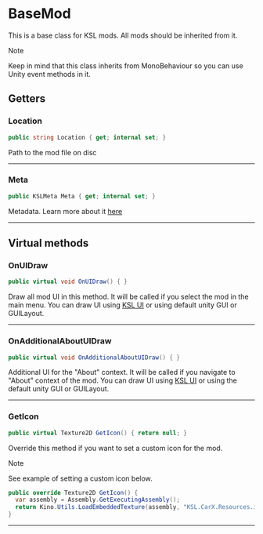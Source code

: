 ﻿# BaseMod

This is a base class for KSL mods. All mods should be inherited from it.

> [!NOTE]  
> Keep in mind that this class inherits from MonoBehaviour so you can use Unity event methods in it.

## Getters

### Location

```c#
public string Location { get; internal set; }
```

Path to the mod file on disc

---

### Meta

```c#
public KSLMeta Meta { get; internal set; }
```

Metadata. Learn more about it [here](https://github.com/trbflxr/ksl/blob/master/doc/api/ksl_meta.md)

---

## Virtual methods

### OnUIDraw

```c#
public virtual void OnUIDraw() { }
```

Draw all mod UI in this method. It will be called if you select the mod in the main menu.
You can draw UI using [KSL UI](https://github.com/trbflxr/ksl/blob/master/doc/api/ui.md) or using default unity GUI or GUILayout.

---

### OnAdditionalAboutUIDraw

```c#
public virtual void OnAdditionalAboutUIDraw() { }
```

Additional UI for the "About" context. It will be called if you navigate to "About" context of the mod.
You can draw UI using [KSL UI](https://github.com/trbflxr/ksl/blob/master/doc/api/ui.md) or using the default unity GUI or GUILayout.

---

### GetIcon

```c#
public virtual Texture2D GetIcon() { return null; }
```

Override this method if you want to set a custom icon for the mod.

> [!NOTE]  
> See example of setting a custom icon below.

```c#
public override Texture2D GetIcon() {
  var assembly = Assembly.GetExecutingAssembly();
  return Kino.Utils.LoadEmbeddedTexture(assembly, "KSL.CarX.Resources.icon.png");
}
```

---
